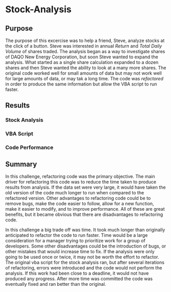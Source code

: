 # Stock-Analysis

## Purpose
The purpose of this excercise was to help a friend, Steve, analyze stocks at the click of a button. Steve was interested in annual *Return* and *Total Daily Volume* of shares traded. The analysis began as a way to investigate shares of DAQO New Energy Corporation, but soon Steve wanted to expand the analysis. What started as a single share calculation expanded to a dozen shares and then Steve wanted the ability to look at a many more shares. The original code worked well for small amounts of data but may not work well for large amounts of data, or may tak a long time. The code was *refactored* in order to produce the same information but allow the VBA script to run faster. 

## Results

### Stock Analysis


### VBA Script

### Code Performance

## Summary
In this challenge, refactoring code was the primary objective. The main driver for refactoring this code was to reduce the time taken to produce results from analysis. If the data set were very large, it would have taken the old version of the code much longer to run when compared to the refactored version. Other advantages to refactoring code could be to remove bugs, make the code easier to follow, allow for a new function, make it easier to modify, and to improve performance. All of these are great benefits, but it became obvious that there are disadvantages to refactoring code. 

In this challenge a big trade off was time. It took much longer than originally anticipated to refactor the code to run faster. Time would be a large consideration for a manager trying to prioritize work for a group of developers. Some other disadvantages could be the introduction of bugs, or other mistakes that would increase time to fix. If the analysis were only going to be used once or twice, it may not be worth the effort to refactor. The original vba script for the stock analysis ran, but after several iterations of refactoring, errors were introduced and the code would not perform the analysis. If this work had been close to a deadline, it would not have produced any progress. After more time was committed the code was eventually fixed and ran better than the original.
